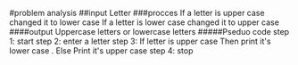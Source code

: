 #problem analysis
##input
Letter 
###procces
If a letter is upper case changed it to lower case 
If a letter is lower case changed it to upper case
####output
Uppercase letters or lowercase letters 
#####Pseduo code
step 1: start 
step 2: enter a letter 
step 3: If  letter is upper case 
Then print it's lower case .
Else 
Print it's upper case
step 4: stop